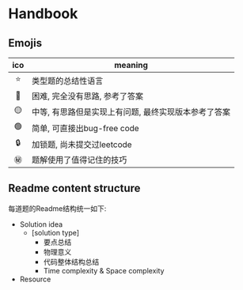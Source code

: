 # Handbook

## Emojis

| ico | meaning |
| :-: | - |
| :star: | 类型题的总结性语言 |
| :red_circle: | 困难, 完全没有思路, 参考了答案 |
| :yellow_circle: | 中等, 有思路但是实现上有问题, 最终实现版本参考了答案 |
| :green_circle: | 简单, 可直接出bug-free code |
| :lock: | 加锁题, 尚未提交过leetcode |
| :secret: | 题解使用了值得记住的技巧 |

## Readme content structure

每道题的Readme结构统一如下:

* Solution idea
    * [solution type]
        * 要点总结
        * 物理意义
        * 代码整体结构总结
        * Time complexity & Space complexity
* Resource